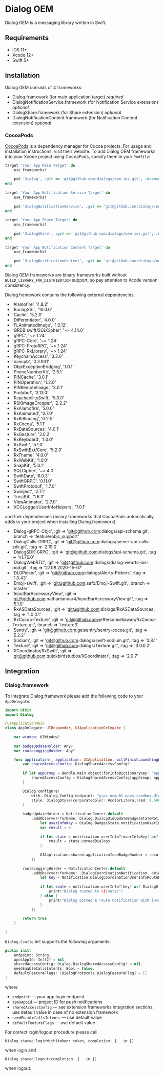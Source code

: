 # Dialog OEM

Dialog OEM is a messaging library written in Swift.

## Requirements

* iOS 11+
* Xcode 12+
* Swift 5+

## Installation

Dialog OEM consists of 4 frameworks:

* Dialog.framework (for main application target) _required_
* DialogNotificationService.framework (for Notification Service extension) _optional_
* DialogShare.framework (for Share extension) _optional_
* DialogNotificationContent.framework (for Notification Content extension) _optional_

### CocoaPods

[CocoaPods](https://cocoapods.org/) is a dependency manager for Cocoa projects. For usage and installation instructions, visit their website. To add Dialog OEM frameworks into your Xcode project using CocoaPods, specify them in your `Podfile`:
```ruby
target 'Your App Main Target' do
    use_frameworks!
 
    pod 'Dialog', :git => 'git@github.com:dialogs/oem-ios.git', :branch => 'pre-release'
end
 
target 'Your App Notification Service Target' do
    use_frameworks!
 
    pod 'DialogNotificationService', :git => 'git@github.com:dialogs/oem-ios.git', :branch => 'pre-release'
end
 
target 'Your App Share Target' do
    use_frameworks!
 
    pod 'DialogShare', :git => 'git@github.com:dialogs/oem-ios.git', :branch => 'pre-release'
end
 
target 'Your App Notification Content Target' do
    use_frameworks!
 
    pod 'DialogNotificationContent', :git => 'git@github.com:dialogs/oem-ios.git', :branch => 'pre-release'
end
```

Dialog OEM frameworks are binary frameworks built without `BUILD_LIBRARY_FOR_DISTRIBUTION` support, so pay attention to Xcode version consistency.

Dialog.framework contains the following external dependencies:

* 'Alamofire', '4.8.2'
* 'BoringSSL', '10.0.6'
* 'Cache', '5.2.0'
* 'Differentiator', '4.0.0'
* 'FLAnimatedImage', '1.0.12'
* 'GRDB.swift/SQLCipher', '~> 4.14.0'
* 'gRPC', '~> 1.24'
* 'gRPC-Core', '~> 1.24'
* 'gRPC-ProtoRPC', '~> 1.24'
* 'gRPC-RxLibrary', '~> 1.24'
* 'KeychainAccess', '3.2.0'
* 'nanopb', '0.3.901'
* 'ObjcExceptionBridging', '1.0.1'
* 'PhoneNumberKit', '2.5.1'
* 'PINCache', '3.0.1'
* 'PINOperation', '1.2.0'
* 'PINRemoteImage', '3.0.1'
* 'Protobuf', '3.13.0'
* 'ReachabilitySwift', '5.0.0'
* 'RSKImageCropper', '2.2.2'
* 'RxAlamofire', '5.0.0'
* 'RxAnimated', '0.7.0'
* 'RxBiBinding', '0.2.5'
* 'RxCocoa', '5.1.1'
* 'RxDataSources', '4.0.1'
* 'RxGesture', '3.0.2'
* 'RxKeyboard', '1.0.0'
* 'RxSwift', '5.1.0'
* 'RxSwiftExt/Core', '5.2.0'
* 'RxTheme', '4.0.0'
* 'RxWebKit', '1.0.0'
* 'SnapKit', '5.0.1'
* 'SQLCipher', '~> 4.0'
* 'SwiftDate', '6.0.3'
* 'SwiftGRPC', '0.11.0'
* 'SwiftProtobuf', '1.7.0'
* 'Swinject', '2.7.1'
* 'TrustKit', '1.6.3'
* 'ViewAnimator', '2.7.0'
* 'XCGLogger/UserInfoHelpers', '7.0.1'

and fork dependencies (binary frameworks that CocoaPods automatically adds to your project when installing Dialog.framework):

* 'Dialog-gRPC-Objc', :git => 'git@github.com:dialogs/api-schema.git', :branch => 'feature/objc_support'
* 'DialogCalls-GRPC', :git => 'git@github.com:dialogs/server-api-calls-sdk.git', :tag => '2.19.0'
* 'DialogSDK-GRPC', :git => 'git@github.com:dialogs/api-schema.git', :tag => 'v1.76.0'
* 'DialogWebRTC', :git => 'git@github.com:dialogs/dialog-webrtc-ios-pod.git', :tag => '27.08.2020-15-07'
* 'DLGPicker', :git => 'git@github.com:dialogs/Alerts-Pickers', :tag => '1.0.43'
* 'Emoji-swift', :git => 'git@github.com:safx/Emoji-Swift.git', :branch => 'master'
* 'InputBarAccessoryView', :git => 'git@github.com:nathantannar4/InputBarAccessoryView.git', :tag => '5.1.0'
* 'RxASDataSources', :git => 'git@github.com:dialogs/RxASDataSources', :tag => '1.0.0.1'
* 'RxCocoa-Texture', :git => 'git@github.com:jeffersonsetiawan/RxCocoa-Texture.git', :branch => 'texture3'
* 'Sentry', :git => 'git@github.com:getsentry/sentry-cocoa.git', :tag => '5.2.2'
* 'Sodium', :git => 'git@github.com:dialogs/swift-sodium.git', :tag => '0.8.1'
* 'Texture', :git => 'git@github.com:dialogs/Texture.git', :tag => '3.0.0.2'
* 'XCoordinator/RxSwift', :git => 'git@github.com:quickbirdstudios/XCoordinator', :tag => '2.0.7'

## Integration

### Dialog.framework

To integrate Dialog.framework please add the following code to your `AppDelegate`:
```swift
import UIKit
import Dialog

@UIApplicationMain
class AppDelegate: UIResponder, UIApplicationDelegate {
    
    var window: UIWindow?
    
    var badgeUpdateHolder: Any?
    var routeLoggingHolder: Any?

    func application(_ application: UIApplication, willFinishLaunchingWithOptions launchOptions: [UIApplication.LaunchOptionsKey: Any]? = nil) -> Bool {
        var sharedAccessConfig: DialogSharedAccessConfig?
        
        if let appGroup = Bundle.main.object(forInfoDictionaryKey: "App group") as? String, let keychainGroup = Bundle.main.object(forInfoDictionaryKey: "Keychain access group") as? String {
            sharedAccessConfig = DialogSharedAccessConfig(appGroup: appGroup, keychainGroup: keychainGroup)
        }

        Dialog.configure(
            with: Dialog.Config(endpoint: "grpc-oem-01.apps.sandbox.dlg.im", apnsAppId: 100101, sharedAccessConfig: sharedAccessConfig),
            style: DialogStyle(corporateColor: #colorLiteral(red: 0.5960784314, green: 0.5333333333, blue: 0.768627451, alpha: 1))
        )
        
        badgeUpdateHolder = NotificationCenter.default
            .addObserver(forName: Dialog.DialogDidUpdateBadgesStateNotification, object: nil, queue: .main, using: { notification in
                let userInfoKey = Dialog.BadgesState.notificationUserInfoKey
                var result = 0
                        
                if let state = notification.userInfo?[userInfoKey] as? Dialog.BadgesState {
                    result = state.unreadDialogs
                }
                        
                UIApplication.shared.applicationIconBadgeNumber = result
            })
        
        routeLoggingHolder = NotificationCenter.default
            .addObserver(forName: .DialogCoordinationNotification, object: nil, queue: nil, using: { notification in
                let key = Notification.DialogCoordinationUserInfoRouteKey
                
                if let route = notification.userInfo?[key] as? DialogGlobalRoute {
                    print("Dialog routed to \(route)")
                } else {
                    print("Dialog posted a route notification with invalid user info \(notification.userInfo ?? [:])")
                }
            })
        
        return true
    }
    
}
```

`Dialog.Config` init supports the following arguments:
```swift
public init(
    endpoint: String,
    apnsAppId: Int32? = nil,
    sharedAccessConfig: Dialog.DialogSharedAccessConfig? = nil,
    needEnableCallsIntents: Bool = false,
    defaultFeatureFlags: [DialogProtocols.DialogFeatureFlag] = []
)
```

where

* `endpoint` — your app login endpoint
* `apnsAppId` — project ID for push notifications
* `sharedAccessConfig` — see extension frameworks integration sections, use default value in case of no extension framework
* `needEnableCallsIntents` — use default value
* `defaultFeatureFlags` — use default value

For correct login/logout procedure please call

`Dialog.shared.loginWith(token: token, completion: { _ in })`

when login and

`Dialog.shared.logout(completion: { _ in })`

when logout.